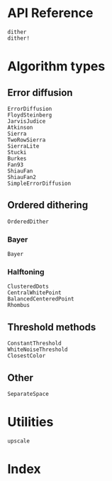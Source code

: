 # API Reference

```@docs
dither
dither!
```

# Algorithm types
## Error diffusion
```@docs
ErrorDiffusion
FloydSteinberg
JarvisJudice
Atkinson
Sierra
TwoRowSierra
SierraLite
Stucki
Burkes
Fan93
ShiauFan
ShiauFan2
SimpleErrorDiffusion
```

## Ordered dithering
```@docs
OrderedDither
```

### Bayer
```@docs
Bayer
```

### Halftoning
```@docs
ClusteredDots 
CentralWhitePoint 
BalancedCenteredPoint
Rhombus
```

## Threshold methods
```@docs
ConstantThreshold
WhiteNoiseThreshold
ClosestColor
```

## Other
```@docs
SeparateSpace
```

# Utilities
```@docs
upscale
```

# Index
```@index
```